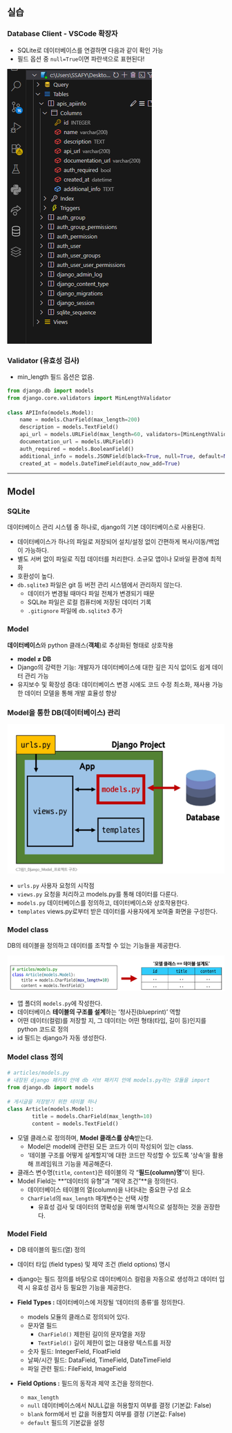 ## 실습
### Database Client - VSCode 확장자

- SQLite로 데이터베이스를 연결하면 다음과 같이 확인 가능
- 필드 옵션 중 `null=True`이면 파란색으로 표현된다!

![database client](../images/models_1.png)

### Validator (유효성 검사)

- min_length 필드 옵션은 없음.

```python
from django.db import models
from django.core.validators import MinLengthValidator

class APIInfo(models.Model):
    name = models.CharField(max_length=200)
    description = models.TextField()
    api_url = models.URLField(max_length=60, validators=[MinLengthValidator(15)])
    documentation_url = models.URLField()
    auth_required = models.BooleanField()
    additional_info = models.JSONField(black=True, null=True, default=None)
    created_at = models.DateTimeField(auto_now_add=True)

```

<hr>

## Model

### SQLite

데이터베이스 관리 시스템 중 하나로, django의 기본 데이터베이스로 사용된다.

- 데이터베이스가 하나의 파일로 저장되어 설치/설정 없이 간편하게 복사/이동/백업이 가능하다.
- 별도 서버 없이 파일로 직접 데이터를 처리한다. 소규모 앱이나 모바일 환경에 최적화
- 호환성이 높다.
- `db.sqlite3` 파일은 git 등 버전 관리 시스템에서 관리하지 않는다.
    - 데이터가 변경될 때마다 파일 전체가 변경되기 때문
    - SQLite 파일은 로컬 컴퓨터에 저장된 데이터 기록
    - `.gitignore` 파일에 `db.sqlite3` 추가

### Model

**데이터베이스**와 python 클래스(**객체**)로 추상화된 형태로 상호작용

- **model ≠ DB**
- Django의 강력한 기능: 개발자가 데이터베이스에 대한 깊은 지식 없이도 쉽게 데이터 관리 가능
- 유지보수 및 확장성 증대: 데이터베이스 변경 시에도 코드 수정 최소화, 재사용 가능한 데이터 모델을 통해 개발 효율성 향상

### Model을 통한 DB(데이터베이스) 관리

![프로젝트 구조](../images/models_2.png)

- `urls.py` 사용자 요청의 시작점
- `views.py` 요청을 처리하고 models.py를 통해 데이터를 다룬다.
- `models.py` 데이터베이스를 정의하고, 데이터베이스와 상호작용한다.
- `templates` views.py로부터 받은 데이터를 사용자에게 보여줄 화면을 구성한다.

### Model class

DB의 테이블을 정의하고 데이터를 조작할 수 있는 기능들을 제공한다.

![model class](../images/models_3.png)

- 앱 폴더의 `models.py`에 작성한다.
- 데이터베이스 **테이블의 구조를 설계**하는 ‘청사진(blueprint)’ 역할
- 어떤 데이터(컬럼)를 저장할 지, 그 데이터는 어떤 형태(타입, 길이 등)인지를 python 코드로 정의
- id 필드는 django가 자동 생성한다.

### Model class 정의

```python
# articles/models.py
# 내장된 django 패키지 안에 db 서브 패키지 안에 models.py라는 모듈을 import
from django.db import models

# 게시글을 저장받기 위한 테이블 하나
class Article(models.Model):
		title = models.CharField(max_length=10)
		content = models.TextField()
```

- 모델 클래스로 정의하며, **Model 클래스를 상속**받는다.
    - Model은 model에 관련된 모든 코드가 이미 작성되어 있는 class.
    - ‘테이블 구조를 어떻게 설계할지’에 대한 코드만 작성할 수 있도록 ‘상속’을 활용해 프레임워크 기능을 제공해준다.
- 클래스 변수명(`title`, `content`)은 테이블의 각 “**필드(column)명**”이 된다.
- Model Field는 **“데이터의 유형”과 “제약 조건”**을 정의한다.
    - 데이터베이스 테이블의 열(column)을 나타내는 중요한 구성 요소
    - `CharField`의 `max_length` 매개변수는 선택 사항
        - 유효성 검사 및 데이터의 명확성을 위해 명시적으로 설정하는 것을 권장한다.

### Model Field

- DB 테이블의 필드(열) 정의
- 데이터 타입 (field types) 및 제약 조건 (field options) 명시
- django는 필드 정의를 바탕으로 데이터베이스 컬럼을 자동으로 생성하고 데이터 입력 시 유효성 검사 등 필요한 기능을 제공한다.

- **Field Types :** 데이터베이스에 저장될 ‘데이터의 종류’를 정의한다.
    - models 모듈의 클래스로 정의되어 있다.
    - 문자열 필드
        - `CharField()` 제한된 길이의 문자열을 저장
        - `TextField()` 길이 제한이 없는 대용량 텍스트를 저장
    - 숫자 필드: IntegerField, FloatField
    - 날짜/시간 필드: DataField, TimeField, DateTimeField
    - 파일 관련 필드: FileField, ImageField

- **Field Options :** 필드의 동작과 제약 조건을 정의한다.
    - `max_length`
    - `null` 데이터베이스에서 NULL값을 허용할지 여부를 결정 (기본값: False)
    - `blank` form에서 빈 값을 허용할지 여부를 결정 (기본값: False)
    - `default` 필드의 기본값을 설정